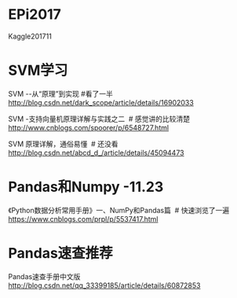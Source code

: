 # EPi2017
Kaggle201711




# SVM学习
SVM --从“原理”到实现 #看了一半
http://blog.csdn.net/dark_scope/article/details/16902033

SVM -支持向量机原理详解与实践之二  # 感觉讲的比较清楚
http://www.cnblogs.com/spoorer/p/6548727.html

SVM 原理详解，通俗易懂  # 还没看
http://blog.csdn.net/abcd_d_/article/details/45094473

# Pandas和Numpy -11.23
《Python数据分析常用手册》一、NumPy和Pandas篇  # 快速浏览了一遍
https://www.cnblogs.com/prpl/p/5537417.html

# Pandas速查推荐
Pandas速查手册中文版 
http://blog.csdn.net/qq_33399185/article/details/60872853
